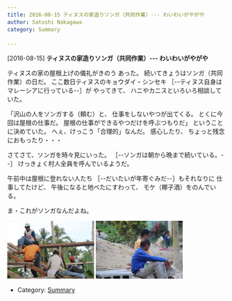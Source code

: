```yaml
---
title: 2016-08-15 ティヌスの家造りソンガ（共同作業）--- わいわいがやがや
author: Satoshi Nakagawa
category: Summary

---
```


[2016-08-15] **ティヌスの家造りソンガ（共同作業）--- わいわいがやがや** 

 ティヌスの家の屋根上げの儀礼がきのう
あった。
続いてきょうはソンガ（共同作業）の日だ。
ここ数日ティヌスのキョウダイ・シンセキ
［--ティヌス自身はマレーシアに行っている--］が
やってきて、
ハニやカニスといろいろ相談していた。

 「沢山の人をソンガする（頼む）と、
仕事をしないやつが出てくる。
とくに今回は屋根の仕事だ。
屋根の仕事ができるやつだけを呼ぶつもりだ」
ということに決めていた。
へぇ、けっこう「合理的」なんだ。
感心したり、
ちょっと残念におもったり・・・

 さてさて、ソンガを時々見にいった。
［--ソンガは朝から晩まで続いている。--］
けっきょく村人全員を呼んでいるようだ。

 午前中は屋根に登れない人たち
［--だいたいが年寄ぐみだ--］もそれなりに
仕事してたけど、
午後になると地べたにすわって、
モケ（椰子酒）をのんでいる。

 ま・これがソンガなんだよね。

<img src="/pict/2016-08-15-songga-1.jpg" alt="Songga" width="200"/>
<img src="/pict/2016-08-15-songga-2.jpg" alt="Songga" width="200"/>

- Category: [Summary](https://merapano.github.io/categories.html#Summary)

